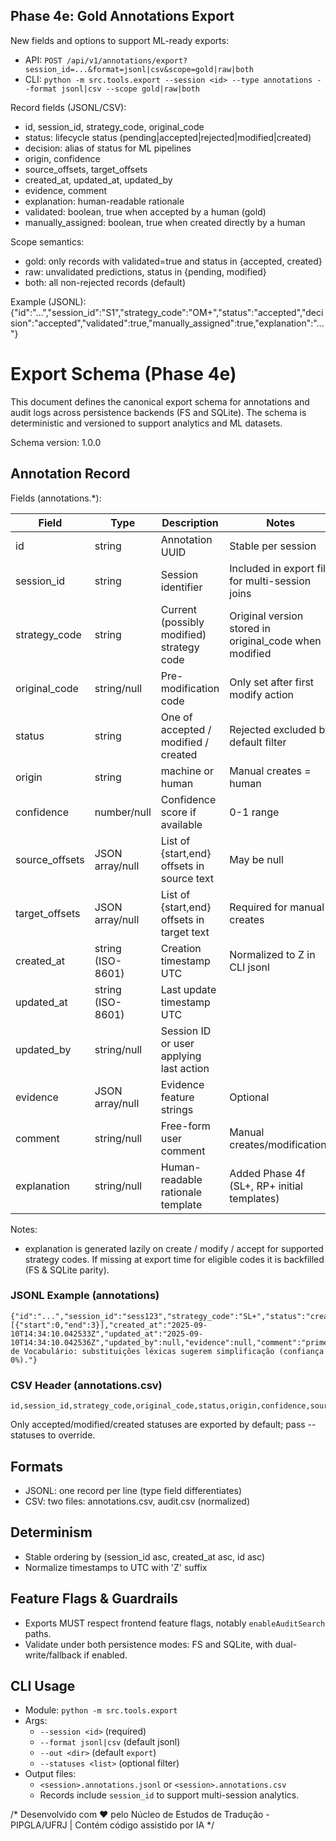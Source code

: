 ## Phase 4e: Gold Annotations Export

New fields and options to support ML-ready exports:

- API: `POST /api/v1/annotations/export?session_id=...&format=jsonl|csv&scope=gold|raw|both`
- CLI: `python -m src.tools.export --session <id> --type annotations --format jsonl|csv --scope gold|raw|both`

Record fields (JSONL/CSV):
- id, session_id, strategy_code, original_code
- status: lifecycle status (pending|accepted|rejected|modified|created)
- decision: alias of status for ML pipelines
- origin, confidence
- source_offsets, target_offsets
- created_at, updated_at, updated_by
- evidence, comment
- explanation: human-readable rationale
- validated: boolean, true when accepted by a human (gold)
- manually_assigned: boolean, true when created directly by a human

Scope semantics:
- gold: only records with validated=true and status in {accepted, created}
- raw: unvalidated predictions, status in {pending, modified}
- both: all non-rejected records (default)

Example (JSONL):
{"id":"...","session_id":"S1","strategy_code":"OM+","status":"accepted","decision":"accepted","validated":true,"manually_assigned":true,"explanation":"..."}

# Export Schema (Phase 4e)

This document defines the canonical export schema for annotations and audit logs across persistence backends (FS and SQLite). The schema is deterministic and versioned to support analytics and ML datasets.

Schema version: 1.0.0

## Annotation Record

Fields (annotations.*):

| Field | Type | Description | Notes |
|-------|------|-------------|-------|
| id | string | Annotation UUID | Stable per session |
| session_id | string | Session identifier | Included in export file for multi-session joins |
| strategy_code | string | Current (possibly modified) strategy code | Original version stored in original_code when modified |
| original_code | string/null | Pre-modification code | Only set after first modify action |
| status | string | One of accepted / modified / created | Rejected excluded by default filter |
| origin | string | machine or human | Manual creates = human |
| confidence | number/null | Confidence score if available | 0-1 range |
| source_offsets | JSON array/null | List of {start,end} offsets in source text | May be null |
| target_offsets | JSON array/null | List of {start,end} offsets in target text | Required for manual creates |
| created_at | string (ISO-8601) | Creation timestamp UTC | Normalized to Z in CLI jsonl |
| updated_at | string (ISO-8601) | Last update timestamp UTC | |
| updated_by | string/null | Session ID or user applying last action | |
| evidence | JSON array/null | Evidence feature strings | Optional |
| comment | string/null | Free-form user comment | Manual creates/modifications |
| explanation | string/null | Human-readable rationale template | Added Phase 4f (SL+, RP+ initial templates) |

Notes:
- explanation is generated lazily on create / modify / accept for supported strategy codes. If missing at export time for eligible codes it is backfilled (FS & SQLite parity).

### JSONL Example (annotations)
```
{"id":"...","session_id":"sess123","strategy_code":"SL+","status":"created","origin":"human","confidence":null,"source_offsets":null,"target_offsets":[{"start":0,"end":3}],"created_at":"2025-09-10T14:34:10.042533Z","updated_at":"2025-09-10T14:34:10.042536Z","updated_by":null,"evidence":null,"comment":"primeiro","explanation":"Adequação de Vocabulário: substituições léxicas sugerem simplificação (confiança 0%)."}
```

### CSV Header (annotations.csv)
```
id,session_id,strategy_code,original_code,status,origin,confidence,source_offsets,target_offsets,created_at,updated_at,updated_by,evidence,comment,explanation
```
Only accepted/modified/created statuses are exported by default; pass --statuses to override.

## Formats
- JSONL: one record per line (type field differentiates)
- CSV: two files: annotations.csv, audit.csv (normalized)

## Determinism
- Stable ordering by (session_id asc, created_at asc, id asc)
- Normalize timestamps to UTC with 'Z' suffix

## Feature Flags & Guardrails
- Exports MUST respect frontend feature flags, notably `enableAuditSearch` paths.
- Validate under both persistence modes: FS and SQLite, with dual-write/fallback if enabled.

## CLI Usage
- Module: `python -m src.tools.export`
- Args:
	- `--session <id>` (required)
	- `--format jsonl|csv` (default jsonl)
	- `--out <dir>` (default `export`)
	- `--statuses <list>` (optional filter)
- Output files:
	- `<session>.annotations.jsonl` or `<session>.annotations.csv`
	- Records include `session_id` to support multi-session analytics.

/*
Desenvolvido com ❤️ pelo Núcleo de Estudos de Tradução - PIPGLA/UFRJ | Contém código assistido por IA
*/
